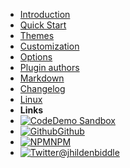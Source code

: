 <!-- markdownlint-disable-next-line first-line-heading -->
- [Introduction](introduction)
- [Quick Start](quick-start)
- [Themes](themes)
- [Customization](customization)
- [Options](options)
- [Plugin authors](plugin-authors)
- [Markdown](markdown)
- [Changelog](changelog)
- [Linux](Linux/)
- **Links**
- [![Code](assets/img/code.svg)Demo Sandbox](https://codesandbox.io/s/xv36w4695o)
- [![Github](assets/img/github.svg)Github](https://github.com/jhildenbiddle/docsify-themeable)
- [![NPM](assets/img/npm.svg)NPM](https://www.npmjs.com/package/docsify-themeable)
- [![Twitter](assets/img/twitter.svg)@jhildenbiddle](http://twitter.com/jhildenbiddle)
